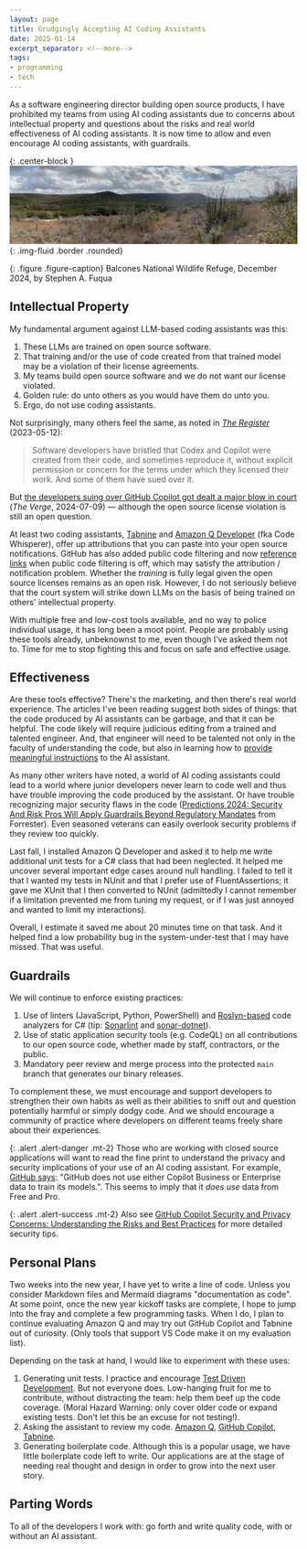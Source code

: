 ```yaml
---
layout: page
title: Grudgingly Accepting AI Coding Assistants
date: 2025-01-14
excerpt_separator: <!--more-->
tags:
- programming
- tech
---
```


As a software engineering director building open source products, I have
prohibited my teams from using AI coding assistants due to concerns about
intellectual property and questions about the risks and real world effectiveness
of AI coding assistants. It is now time to allow and even encourage AI coding
assistants, with guardrails.

{: .center-block }
![Balcones National Wildlife Refuge, by Stephen A. Fuqua](/images/panoramic_balcones_nwr.webp){: .img-fluid .border .rounded}

{: .figure .figure-caption}
Balcones National Wildlife Refuge, December 2024, by Stephen A. Fuqua

<!--more-->

## Intellectual Property

My fundamental argument against LLM-based coding assistants was this:

1. These LLMs are trained on open source software.
2. That training and/or the use of code created from that trained model may be a
   violation of their license agreements.
3. My teams build open source software and we do not want our license violated.
4. Golden rule: do unto others as you would have them do unto you.
5. Ergo, do not use coding assistants.

Not surprisingly, many others feel the same, as noted in [_The
Register_](https://www.theregister.com/2023/05/12/github_microsoft_openai_copilot/)
(2023-05-12):

> Software developers have bristled that Codex and Copilot were created from
> their code, and sometimes reproduce it, without explicit permission or concern
> for the terms under which they licensed their work. And some of them have sued
> over it.

But [the developers suing over GitHub Copilot got dealt a major blow in
court](https://www.theverge.com/2024/7/9/24195233/github-ai-copyright-coding-lawsuit-microsoft-openai)
(_The Verge_, 2024-07-09) &mdash; although the open source license violation is
still an open question.

At least two coding assistants, [Tabnine](https://www.tabnine.com/) and [Amazon
Q Developer](https://aws.amazon.com/q/developer/) (fka Code Whisperer), offer up
attributions that you can paste into your open source notifications. GitHub has
also added public code filtering and now [reference
links](https://docs.github.com/en/copilot/using-github-copilot/finding-public-code-that-matches-github-copilot-suggestions)
when public code filtering is off, which may satisfy the attribution /
notification problem. Whether the _training_ is fully legal given the open
source licenses remains as an open risk. However, I do not seriously believe that the
court system will strike down LLMs on the basis of being trained on others'
intellectual property.

With multiple free and low-cost tools available, and no way to police individual
usage, it has long been a moot point. People are probably using these tools
already, unbeknownst to me, even though I've asked them not to. Time for me to
stop fighting this and focus on safe and effective usage.

## Effectiveness

Are these tools effective? There's the marketing, and then there's real world
experience. The articles I've been reading suggest both sides of things: that
the code produced by AI assistants can be garbage, and that it can be helpful.
The code likely will require judicious editing from a trained and talented
engineer. And, that engineer will need to be talented not only in the faculty of
understanding the code, but also in learning how to [provide meaningful
instructions](https://medium.com/@tsecretdeveloper/the-real-reason-we-still-need-software-developers-in-the-world-of-ai-a2dd42afcaeb)
to the AI assistant.

As many other writers have noted, a world of AI coding assistants could lead to a
world where junior developers never learn to code well and thus have trouble
improving the code produced by the assistant. Or have trouble recognizing major
security flaws in the code ([Predictions 2024: Security And Risk Pros Will Apply
Guardrails Beyond Regulatory
Mandates](https://www.forrester.com/blogs/predictions-2024-security-and-risk/)
from Forrester). Even seasoned veterans can easily overlook security problems
if they review too quickly.

Last fall, I installed Amazon Q Developer and asked it to help me write
additional unit tests for a C# class that had been neglected. It helped me
uncover several important edge cases around null handling. I failed to tell it that
I wanted my tests in NUnit and that I prefer use of FluentAssertions; it gave me
XUnit that I then converted to NUnit (admittedly I cannot remember if a
limitation prevented me from tuning my request, or if I was just annoyed and
wanted to limit my interactions).

Overall, I estimate it saved me about 20 minutes time on that task. And it
helped find a low probability bug in the system-under-test that I may have
missed. That was useful.

## Guardrails

We will continue to enforce existing practices:

1. Use of linters (JavaScript, Python, PowerShell) and
   [Roslyn-based](https://learn.microsoft.com/en-us/visualstudio/code-quality/roslyn-analyzers-overview?view=vs-2022)
   code analyzers for C# (tip:
   [Sonarlint](https://www.sonarsource.com/products/sonarlint/) and
   [sonar-dotnet](https://github.com/SonarSource/sonar-dotnet)).
2. Use of static application security tools (e.g. CodeQL) on all contributions
   to our open source code, whether made by staff, contractors, or the public.
3. Mandatory peer review and merge process into the protected `main` branch that
   generates our binary releases.

To complement these, we must encourage and support developers to strengthen
their own habits as well as their abilities to sniff out and question
potentially harmful or simply dodgy code. And we should encourage a community of
practice where developers on different teams freely share about their
experiences.

{: .alert .alert-danger .mt-2}
Those who are working with closed source applications will want to read the fine
print to understand the privacy and security implications of your use of an AI
coding assistant. For example, [GitHub
says](https://github.com/features/copilot): "GitHub does not use either Copilot
Business or Enterprise data to train its models.". This seems to imply that it
_does use_ data from Free and Pro.

{: .alert .alert-success .mt-2}
Also see [GitHub Copilot Security and
Privacy Concerns: Understanding the Risks and Best
Practices](https://blog.gitguardian.com/github-copilot-security-and-privacy/)
for more detailed security tips.

## Personal Plans

Two weeks into the new year, I have yet to write a line of code. Unless you
consider Markdown files and Mermaid diagrams "documentation as code". At some
point, once the new year kickoff tasks are complete, I hope to jump into the
fray and complete a few programming tasks. When I do, I plan to continue
evaluating Amazon Q and may try out GitHub Copilot and Tabnine out of
curiosity. (Only tools that support VS Code make it on my evaluation list).

Depending on the task at hand, I would like to experiment with these uses:

1. Generating unit tests. I practice and encourage [Test Driven
   Development](/best-practices-tdd-oo/intro). But not everyone does.
   Low-hanging fruit for me to contribute, without distracting the team: help
   them beef up the code coverage. (Moral Hazard Warning: only cover older code
   or expand existing tests. Don't let this be an excuse for not testing!).
2. Asking the assistant to review my code. [Amazon
   Q](https://docs.aws.amazon.com/amazonq/latest/qdeveloper-ug/start-review.html),
   [GitHub
   Copilot](https://docs.github.com/en/copilot/using-github-copilot/code-review/using-copilot-code-review),
   [Tabnine](https://www.tabnine.com/blog/unveiling-tabnines-code-review-agent/).
3. Generating boilerplate code. Although this is a popular usage, we have
   little boilerplate code left to write. Our applications are at the stage of
   needing real thought and design in order to grow into the next user story.

## Parting Words

To all of the developers I work with: go forth and write quality
code, with or without an AI assistant.
